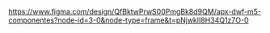 https://www.figma.com/design/QfBktwPrwS00PmgBk8d9QM/apx-dwf-m5-componentes?node-id=3-0&node-type=frame&t=pNjwklI8H34Q1z7O-0

